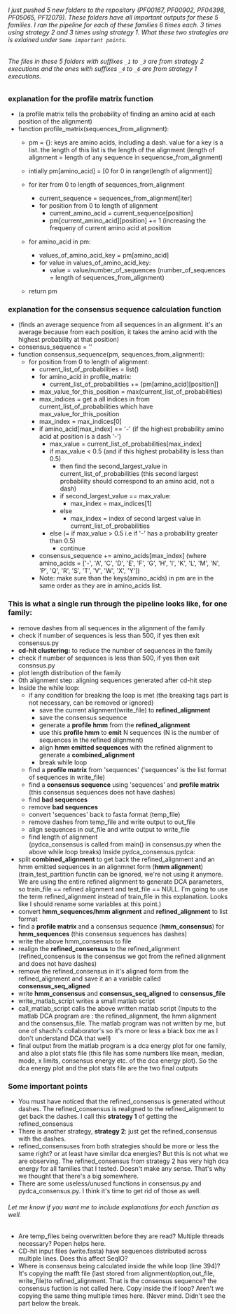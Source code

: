 
###### I just pushed 5 new folders to the repository (PF00167, PF00902, PF04398, PF05065, PF12079). These folders have all important outputs for these 5 families. I ran the pipeline for each of these families 6 times each. 3 times using strategy 2 and 3 times using strategy 1. What these two strategies are is exlained under `Some important points`.

###### The files in these 5 folders with suffixes `_1` to `_3` are from strategy 2 executions and the ones with suffixes `_4` to `_6` are from strategy 1 executions.

### explanation for the profile matrix function
- (a profile matrix tells the probability of finding an amino acid at each position of the alignment)
- function profile_matrix(sequences_from_alignment):
	- pm = {}: keys are amino acids, including a dash. value for a key is a list. the length of this list is the length of the alignment
	(length of alignment = length of any sequence in sequencse_from_alignment)
	- intially pm[amino_acid] = [0 for 0 in range(length of alignment)]
	- for iter from 0 to length of sequences_from_alignment
		- current_sequence = sequences_from_alignment[iter]
		- for position from 0 to length of alignment
			- current_amino_acid = current_sequence[position]
			- pm[current_amino_acid][position] += 1 (increasing the frequeny of current amino acid at position
	- for amino_acid in pm:
		- values_of_amino_acid_key = pm[amino_acid]
		- for value in values_of_amino_acid_key:
			- value = value/number_of_sequences (number_of_sequences = length of sequences_from_alignment)
			
	- return pm
	
### explanation for the consensus sequence calculation function
- (finds an average sequence from all sequences in an alignment. it's an average because from each position, it takes the amino acid with the highest probability at that position)
- consensus_sequence = ''
- function consensus_sequence(pm, sequences_from_alignment):
	- for position from 0 to length of alignment:
		- current_list_of_probabilities = list()
		- for amino_acid in profile_matrix:
			- current_list_of_probabilities += [pm[amino_acid][position]]
		- max_value_for_this_position = max(current_list_of_probabilities)
		- max_indices = get a all indices in from current_list_of_probabilities which have max_value_for_this_position
		- max_index = max_indices[0]
		- if amino_acid[max_index] == '-' (if the highest probability amino acid at position is a dash '-')
			 - max_value = current_list_of_probabilities[max_index]
			 - if max_value < 0.5 (and if this highest probability is less than 0.5)
			 	- then find the second_largest_value in current_list_of_probabilities (this second largest probability should correspond to an amino acid, not a dash)
			 	- if second_largest_value == max_value:
			 		- max_index = max_indices[1]
			 	- else
			 		- max_index = index of second largest value in current_list_of_probabilities
			 - else (= if max_value > 0.5 i.e if '-' has a probability greater than 0.5)
			 	- continue
		- consensus_sequence += amino_acids[max_index] (where amino_acids = ['-', 'A', 'C', 'D', 'E', 'F', 'G', 'H', 'I', 'K', 'L', 'M', 'N', 'P', 'Q', 'R', 'S', 'T', 'V', 'W', 'X', 'Y'])
		- Note: make sure than the keys(amino_acids) in pm are in the same order as they are in amino_acids list.

### This is what a single run through the pipeline looks like, for one family:

- remove dashes from all sequences in the alignment of the family
- check if number of sequences is less than 500, if yes then exit consensus.py
- **cd-hit clustering:** to reduce the number of sequences in the family
- check if number of sequences is less than 500, if yes then exit consnsus.py
- plot length distribution of the family
- 0th alignment step: aligning sequences generated after cd-hit step 
- Inside the while loop:
	- if any condition for breaking the loop is met
		(the breaking tags part is not necessary, can be removed or ignored)
		- save the current alignment(write_file) to **refined_alignment**
		- save the consensus sequence 
		- generate a **profile hmm** from the **refined_alignment**
		- use this **profile hmm** to **emit** N sequences (N is the number of sequences in the refined alignment)
		- align **hmm emitted sequences** with the refined alignment to generate a **combined_alignment**
		- break while loop
	- find a **profile matrix** from 'sequences' ('sequences' is the list format of sequences in write_file)
	- find a **consensus sequence** using 'sequences' and **profile matrix** (this consensus sequences does not have dashes)
	- find **bad sequences**
	- remove **bad sequences**
	- convert 'sequences' back to fasta format (temp_file)
	- remove dashes from temp_file and write output to out_file
	- align sequences in out_file and write output to write_file
	- find length of alignment  
(pydca_consensus is called from main() in consensus.py when the above while loop breaks) Inside pydca_consensus.pydca:
- split **combined_alignment** to get back the refined_alignment and an hmm emitted sequences in an alignmnet form (**hmm alignment**)
(train_test_partition functin can be ignored, we're not using it anymore. We are using the entire refined alignment to generate DCA parameters, so train_file == refined alignment and test_file == NULL. I'm going to use the term refined_alignment instead of train_file in this explanation. Looks like I should rename some variables at this point.)
- convert **hmm_sequences/hmm alignment** and **refined_alignment** to list format
- find a **profile matrix** and a consensus sequence (**hmm_consensus**) for **hmm_sequences** (this consensus sequences has dashes)
- write the above hmm_consensus to file
- realign the **refined_consensus** to the refined_alignment (refined_consensus is the consensus we got from the refined alignment and does not have dashes)
- remove the refined_consensus in it's aligned form from the refined_alignment and save it an a variable called **consensus_seq_aligned**
- write **hmm_consensus** and **consensus_seq_aligned** to **consensus_file**
- write_matlab_script writes a small matlab script
- call_matlab_script calls the above written matlab script
(Inputs to the matlab DCA program are : the refined_alignment, the hmm alignment and the consensus_file. The matlab program was not written by me, but one of shachi's collaborator's so it's more or less a black box me as I don't understand DCA that well)
- final output from the matlab program is a dca energy plot for one family, and also a plot stats file (this file has some numbers like mean, median, mode, x limits, consensus energy etc. of the dca energy plot). So the dca energy plot and the plot stats file are the two final outputs

### Some important points

- You must have noticed that the refined_consensus is generated without dashes. The refined_consensus is realigned to the refined_alignment to get back the dashes. I call this **strategy 1** of getting the refined_consensus
- There is another strategy, **strategy 2**: just get the refined_consensus with the dashes. 
- refined_consensuses from both strategies should be more or less the same right? or at least have similar dca energies? But this is not what we are observing. The refined_consensus from strategy 2 has very high dca energy for all families that I tested. Doesn't make any sense. That's why we thought that there's a big somewhere. 
- There are some useless/unused functions in consensus.py and pydca_consensus.py. I think it's time to get rid of those as well. 

###### Let me know if you want me to include explanations for each function as well.

- Are temp_files being overwritten before they are read? Multiple threads necessary? Popen helps here. 
- CD-hit input files (write.fasta) have sequences distributed across multiple lines. Does this affect SeqIO? 
- Where is consensus being calculated inside the while loop (line 394)? It's copying the mafft file (last stored from alignment(option,out_file, write_file)to refined_alignment. That is the consensus sequence? the consensus fuction is not called here.  Copy inside the if loop? Aren't we copying the same thing multiple times here. (Never mind. Didn't see the part below the break. 

